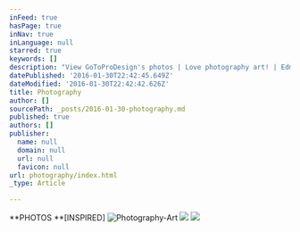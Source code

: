 ```yaml
---
inFeed: true
hasPage: true
inNav: true
inLanguage: null
starred: true
keywords: []
description: "View GoToProDesign's photos | Love photography art! | Edmonton, Alberta commission photography and productions by Ry"
datePublished: '2016-01-30T22:42:45.649Z'
dateModified: '2016-01-30T22:42:42.626Z'
title: Photography
author: []
sourcePath: _posts/2016-01-30-photography.md
published: true
authors: []
publisher:
  name: null
  domain: null
  url: null
  favicon: null
url: photography/index.html
_type: Article

---
```

**PHOTOS **\[INSPIRED\]
![Photography-Art](https://the-grid-user-content.s3-us-west-2.amazonaws.com/07e7e244-1954-4c7a-a25b-bbea82d28e22.jpg)
![](https://the-grid-user-content.s3-us-west-2.amazonaws.com/bdf2678f-0731-4f89-82f7-0b0076bbf528.jpg)
![](https://the-grid-user-content.s3-us-west-2.amazonaws.com/3d156298-4174-4ffd-a039-73541bbb5896.jpg)